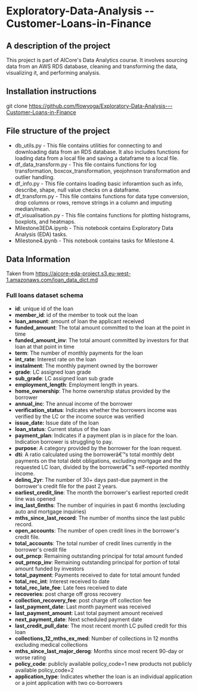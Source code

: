 # Exploratory-Data-Analysis -- Customer-Loans-in-Finance
<!-- 
## Table of Contents  -->

## A description of the project

This project is part of AICore's Data Analytics course. It involves sourcing data from an AWS RDS database, cleaning and transforming the data, visualizing it, and performing analysis.

## Installation instructions

git clone https://github.com/flowyoga/Exploratory-Data-Analysis---Customer-Loans-in-Finance

## File structure of the project

* db_utils.py - This file contains utilities for connecting to and downloading data from an RDS database. It also includes functions for loading data from a local file and saving a dataframe to a local file.
* df_data_transform.py - This file contains functions for log transformation, boxcox_transformation, yeojohnson transformation and outlier handling. 
* df_info.py - This file contains loading basic inforamtion such as info, describe, shape, null value checks on a dataframe.
* df_transform.py - This file contains functions for data type conversion, drop columns or rows, remove strings in a column and imputing median/mean. 
* df_visualisation.py - This file contains functions for plotting histograms, boxplots, and heatmaps. 
* Milestone3EDA.ipynb - This notebook contains Exploratory Data Analysis (EDA) tasks.
* Milestone4.ipynb  - This notebook contains tasks for Milestone 4. 

## Data Information

Taken from https://aicore-eda-project.s3.eu-west-1.amazonaws.com/loan_data_dict.md 

### Full loans dataset schema

- **id**: unique id of the loan
- **member_id**: id of the member to took out the loan
- **loan_amount**: amount of loan the applicant received
- **funded_amount**: The total amount committed to the loan at the point in time 
- **funded_amount_inv**: The total amount committed by investors for that loan at that point in time 
- **term**: The number of monthly payments for the loan
- **int_rate**: Interest rate on the loan
- **instalment**: The monthly payment owned by the borrower
- **grade**: LC assigned loan grade
- **sub_grade**: LC assigned loan sub grade
- **employment_length**: Employment length in years.
- **home_ownership**: The home ownership status provided by the borrower
- **annual_inc**: The annual income of the borrower
- **verification_status**: Indicates whether the borrowers income was verified by the LC or the income source was verified
- **issue_date:** Issue date of the loan
- **loan_status**: Current status of the loan
- **payment_plan**: Indicates if a payment plan is in place for the loan. Indication borrower is struggling to pay.
- **purpose**: A category provided by the borrower for the loan request.
- **dti**: A ratio calculated using the borrowerâ€™s total monthly debt payments on the total debt obligations, excluding mortgage and the requested LC loan, divided by the borrowerâ€™s self-reported monthly income.
- **delinq_2yr**: The number of 30+ days past-due payment in the borrower's credit file for the past 2 years.
- **earliest_credit_line**: The month the borrower's earliest reported credit line was opened
- **inq_last_6mths**: The number of inquiries in past 6 months (excluding auto and mortgage inquiries)
- **mths_since_last_record**: The number of months since the last public record.
- **open_accounts**: The number of open credit lines in the borrower's credit file.
- **total_accounts**: The total number of credit lines currently in the borrower's credit file
- **out_prncp**: Remaining outstanding principal for total amount funded
- **out_prncp_inv**: Remaining outstanding principal for portion of total amount funded by investors
- **total_payment**: Payments received to date for total amount funded
- **total_rec_int**: Interest received to date
- **total_rec_late_fee**: Late fees received to date
- **recoveries**: post charge off gross recovery
- **collection_recovery_fee**: post charge off collection fee
- **last_payment_date**: Last month payment was received
- **last_payment_amount**: Last total payment amount received
- **next_payment_date**: Next scheduled payment date
- **last_credit_pull_date**: The most recent month LC pulled credit for this loan
- **collections_12_mths_ex_med**: Number of collections in 12 months excluding medical collections
- **mths_since_last_major_derog**: Months since most recent 90-day or worse rating
- **policy_code**: publicly available policy_code=1 new products not publicly available policy_code=2
- **application_type**: Indicates whether the loan is an individual application or a joint application with two co-borrowers
